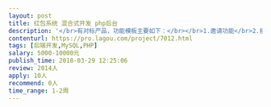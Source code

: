 ```yaml
---                
layout: post       
title: 红包系统 混合式开发 php后台           
description: '</br>有对标产品，功能模板主要如下：</br></br>1.邀请功能</br>2.接入腾讯地图sdk</br>3.接入腾讯广告</br></br>React+php后台实现</br>希望最好是负责任的全栈工程师，能深刻了解需求，并具有快速实现需求的能力</br>'     
contenturl: https://pro.lagou.com/project/7012.html      
tags: [后端开发,MySQL,PHP]            
salary: 5000-10000元          
publish_time: 2018-03-29 12:25:06         
review: 2014人                   
apply: 10人                   
recommend: 0人                   
time_range: 1-2周              
---                 
```

